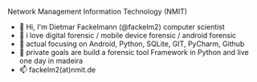 <!--
**fackelm2/fackelm2** is a ✨ _special_ ✨ repository because its `README.md` (this file) appears on your GitHub profile.

Here are some ideas to get you started:

- 🔭 I’m currently working on ...
- 🌱 I’m currently learning ...
- 👯 I’m looking to collaborate on ...
- 🤔 I’m looking for help with ...
- 💬 Ask me about ...
- 📫 How to reach me: ...
- 😄 Pronouns: ...
- ⚡ Fun fact: ...
-->

Network Management Information Technology (NMIT)
- 👋 Hi, I'm Dietmar Fackelmann (@fackelm2) computer scientist
- 💞️ i love digital forensic / mobile device forensic / android forensic 
- 👀 actual focusing on Android, Python, SQLite, GIT, PyCharm, Github
- 🌱 private goals are build a forensic tool Framework in Python and live one day in madeira
- 📫 fackelm2(at)nmit.de
